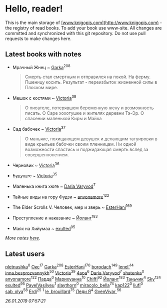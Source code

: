 # Hello, reader!
This is the main storage of [www.knigopis.com](http://www.knigopis.com) - the registry of read books.
To add your book use www-site. All changes are committed and synchronized with this git repository.
Do not use pull requests to make changes here.


## Latest books with notes
* Мрачный Жнец ~ [Garka](users/115/115753719718250012620-google)<sup>208</sup>
    > Смерть стал смертным и отправился на покой. На ферму. Пшеницу косить. Результат - переизбыток жизненной силы в Плоском мире.

* Мешок с костями ~ [Victoria](users/113/113794223924688167852-google)<sup>38</sup>
    > О писателе, потерявшем беременную жену и возможность писать. О Саре хохотушке и жителях деревни Тэ-Эр. О спасении маленькой Киры и Майка

* Сад бабочек ~ [Victoria](users/113/113794223924688167852-google)<sup>37</sup>
    > О маньяке, похищающем девушек и делающим татуировки в виде крыльев бабочки своим пленницам. Ни одной возможности спастись и поджидающая смерть вслед за совершеннолетием.

* Черновик ~ [Victoria](users/113/113794223924688167852-google)<sup>36</sup>

* Будущее ~ [Victoria](users/113/113794223924688167852-google)<sup>35</sup>

* Маленька книга хюґе ~ [Daria Varyvod](users/829/829893410524253-facebook)<sup>7</sup>

* Тайные виды на гору Фудзи ~ [anvonamore](users/595/5957175-vkontakte)<sup>122</sup>

* The Elder Scrolls V. Человек, мер и зверь ~ [EsterHani](users/305/30558181-vkontakte)<sup>169</sup>

* Преступление и наказание ~ [Йолант](users/104/104690883692185089260-google)<sup>183</sup>

* Маяк на Хийумаа ~ [exulted](users/100/100599204551896265722-google)<sup>95</sup>


_More notes [here](latest_books_with_notes.md)._


## Latest users
[pletnushka](users/372/37291068-vkontakte)<sup>0</sup> 
[Окс](users/102/102536471289425216982-google)<sup>17</sup> 
[Garka](users/115/115753719718250012620-google)<sup>208</sup> 
[EsterHani](users/305/30558181-vkontakte)<sup>170</sup> 
[borodach](users/157/15706320-vkontakte)<sup>149</sup> 
[lenel'](users/307/30791168-vkontakte)<sup>14</sup> 
[inna.besprozvannykh](users/733/73323849-yandex)<sup>50</sup> 
[Victoria](users/113/113794223924688167852-google)<sup>39</sup> 
[4apa](users/117/117392596378069249667-google)<sup>6</sup> 
[Daria Varyvod](users/829/829893410524253-facebook)<sup>7</sup> 
[shatenka](users/109/109239518638557679611-google)<sup>0</sup> 
[anvonamore](users/595/5957175-vkontakte)<sup>122</sup> 
[Парда](users/809/8093-vkontakte)<sup>0</sup> 
[Марихуанна](users/101/101373950743550846629-google)<sup>10</sup> 
[Chiffi](users/105/105831994080785626680-google)<sup>92</sup> 
[Йолант](users/104/104690883692185089260-google)<sup>183</sup> 
[Таньчик](users/209/2096581563762610-facebook)<sup>4</sup> 
[Sky](users/118/118049897850017649660-google)<sup>124</sup> 
[exulted](users/100/100599204551896265722-google)<sup>95</sup> 
[PavelVasilyeu](users/101/101313415532438839738-google)<sup>1</sup> 
[slaythorn](users/782/7821585344375844810-mailru)<sup>0</sup> 
[miracolo_bella](users/180/180139283-vkontakte)<sup>74</sup> 
[kap122](users/887/88735301-yandex)<sup>0</sup> 
[liufi](users/153/1535375-vkontakte)<sup>0</sup> 
[sab_olya](users/139/139338401-vkontakte)<sup>58</sup> 
[Erdi](users/104/104289450206538776186-googleplus)<sup>25</sup> 
[](users/382/382205963-vkontakte)<sup>1</sup> 
[le_brouillard](users/133/13330781-vkontakte)<sup>75</sup> 
[Леди Я](users/207/2079380078781646-facebook)<sup>4</sup> 
[GvenVivar ](users/158/158266434925901-facebook)<sup>56</sup> 


_26.01.2019 07:57:21_
